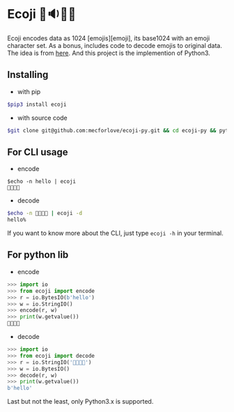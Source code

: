 # Ecoji 🏣🔉🦐🔼

Ecoji encodes data as 1024 [emojis][emoji], its base1024 with an emoji character set.  As a bonus, includes code to decode emojis to original data.
The idea is from [here](https://github.com/keith-turner/ecoji). And this project is the implemention of Python3.

## Installing

- with pip

```bash
$pip3 install ecoji
```

- with source code

```bash
$git clone git@github.com:mecforlove/ecoji-py.git && cd ecoji-py && python3 setup.py install
```

## For CLI usage

- encode

```base
$echo -n hello | ecoji
👲🔩🚗🌷
```

- decode

```bash
$echo -n 👲🔩🚗🌷 | ecoji -d
hello%
```

If you want to know more about the CLI, just type `ecoji -h` in your terminal.

## For python lib

- encode

```python
>>> import io
>>> from ecoji import encode
>>> r = io.BytesIO(b'hello')
>>> w = io.StringIO()
>>> encode(r, w)
>>> print(w.getvalue())
👲🔩🚗🌷
```

- decode

```python
>>> import io
>>> from ecoji import decode
>>> r = io.StringIO('👲🔩🚗🌷')
>>> w = io.BytesIO()
>>> decode(r, w)
>>> print(w.getvalue())
b'hello'
```

Last but not the least, only Python3.x is supported.
